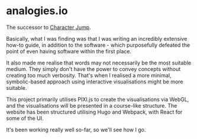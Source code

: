# analogies.io

The successor to [Character Jump](https://github.com/dottjt/CharacterJumpTwo).

Basically, what I was finding was that I was writing an incredibly extensive how-to guide, in addition to the software - which purposefully defeated the point of even having software within the first place.

It also made me realise that words may not necessarily be the most suitable medium. They simply don't have the power to convey concepts without creating too much verbosity. That's when I realised a more minimal, symbolic-based approach using interactive visualisations might be more suitable.

This project primarily utilises PIXI.js to create the visualisations via WebGL, and the visualisations will be presented in a course-like structure. The website has been structured utilising Hugo and Webpack, with React for some of the UI. 

It's been working really well so-far, so we'll see how I go. 

